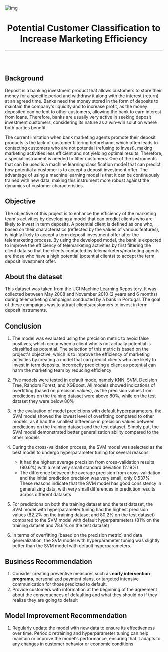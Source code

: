 ![img](https://www.bee.id/wp-content/uploads/2023/04/telemarketing-adalah.jpg)

<center>

<h1>Potential Customer Classification to Increase Marketing Efficiency</h1>

---

</center>

<br />
<br />

## **Background**
Deposit is a banking investment product that allows customers to store their money for a specific period and withdraw it along with the interest (return) at an agreed time. Banks need the money stored in the form of deposits to maintain the company's liquidity and to increase profit, as the money deposited can be lent to other customers, allowing the bank to earn interest from loans. Therefore, banks are usually very active in seeking deposit investment customers, considering its nature as a win-win solution where both parties benefit.

The current limitation when bank marketing agents promote their deposit products is the lack of customer filtering beforehand, which often leads to contacting customers who are not potential (refusing to invest), making marketing activities less efficient and not yielding optimal results. Therefore, a special instrument is needed to filter customers. One of the instruments that can be used is a machine learning classification model that can predict how potential a customer is to accept a deposit investment offer. The advantage of using a machine learning model is that it can be continuously trained with new data, making this instrument more robust against the dynamics of customer characteristics.

## **Objective**
The objective of this project is to enhance the efficiency of the marketing team's activities by developing a model that can predict clients who are likely to invest in term deposits. A potential client is defined as one who, based on their characteristics (reflected by the values of various features), is highly likely to accept a term deposit investment offer after the telemarketing process. By using the developed model, the bank is expected to improve the efficiency of telemarketing activities by first filtering the client data so that the clients contacted by telemarketers/marketing agents are those who have a high potential (potential clients) to accept the term deposit investment offer.

## **About the dataset**

This dataset was taken from the UCI Machine Learning Repository. It was collected between May 2008 and November 2010 (2 years and 6 months) during telemarketing campaigns conducted by a bank in Portugal. The goal of these campaigns was to attract clients/customers to invest in term deposit instruments.

## **Conclusion**

1. The model was evaluated using the precision metric to avoid false positives, which occur when a client who is not actually potential is classified as potential. The selection of this metric is based on the project's objective, which is to improve the efficiency of marketing activities by creating a model that can predict clients who are likely to invest in term deposits. Incorrectly predicting a client as potential can harm the marketing team by reducing efficiency
   
2. Five models were tested in default mode, namely KNN, SVM, Decision Tree, Random Forest, and XGBoost. All models showed indications of overfitting (based on precision values), as the precision values from predictions on the training dataset were above 80%, while on the test dataset they were below 80%
   
3. In the evaluation of model predictions with default hyperparameters, the SVM model showed the lowest level of overfitting compared to other models, as it had the smallest difference in precision values between predictions on the training dataset and the test dataset. Simply put, the SVM model demonstrated better generalization ability compared to the other models
   
4. During the cross-validation process, the SVM model was selected as the best model to undergo hyperparameter tuning for several reasons:

   - It had the highest average precision from cross-validation results (80.6%) with a relatively small
     standard deviation (2.19%)
   - The difference between the average precision from cross-validation and the initial prediction
     precision was very small, only 0.537%
  These reasons indicate that the SVM model has good consistency in generalizing data, with very small differences in prediction results across different datasets
5. For predictions on both the training dataset and the test dataset, the SVM model with hyperparameter tuning had the highest precision values (82.2% on the training dataset and 80.2% on the test dataset) compared to the SVM model with default hyperparameters (81% on the training dataset and 78.6% on the test dataset)
   
6. In terms of overfitting (based on the precision metric) and data generalization, the SVM model with hyperparameter tuning was slightly better than the SVM model with default hyperparameters.

## **Business Recommendation**

1. Consider creating preventive measures such as **early intervention programs**, personalized payment plans, or targeted intensive communication for those predicted to default.
2. Provide customers with information at the beginning of the agreement about the consequences of defaulting and what they should do if they realize they are going to default

## **Model Improvement Recommendation**

1. Regularly update the model with new data to ensure its effectiveness over time. Periodic retraining and hyperparameter tuning can help maintain or improve the model's performance, ensuring that it adapts to any changes in customer behavior or economic conditions

